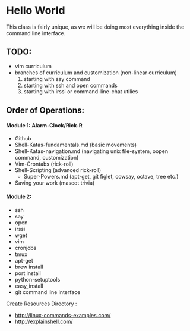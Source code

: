 Hello World
===========


This class is fairly unique, as we will be doing most everything inside the command line interface.


TODO:
----

* vim curriculum
* branches of curriculum and customization (non-linear curriculum)
  1. starting with say command
  2. starting with ssh and open commands 
  3. starting with irssi or command-line-chat utilies


Order of Operations:
---

#### Module 1: Alarm-Clock/Rick-R
* Github
* Shell-Katas-fundamentals.md (basic movements)
* Shell-Katas-navigation.md (navigating unix file-system, oopen command, customization)
* Vim-Crontabs (rick-roll)
* Shell-Scripting (advanced rick-roll)
  * Super-Powers.md (apt-get, git figlet, cowsay, octave, tree etc.)
* Saving your work (mascot trivia)

#### Module 2:

* ssh
* say
* open
* irssi
* wget
* vim
* cronjobs
* tmux
* apt-get
* brew install
* port install
* python-setuptools
* easy_install
* git command line interface




Create Resources Directory : 

* http://linux-commands-examples.com/
* http://explainshell.com/
